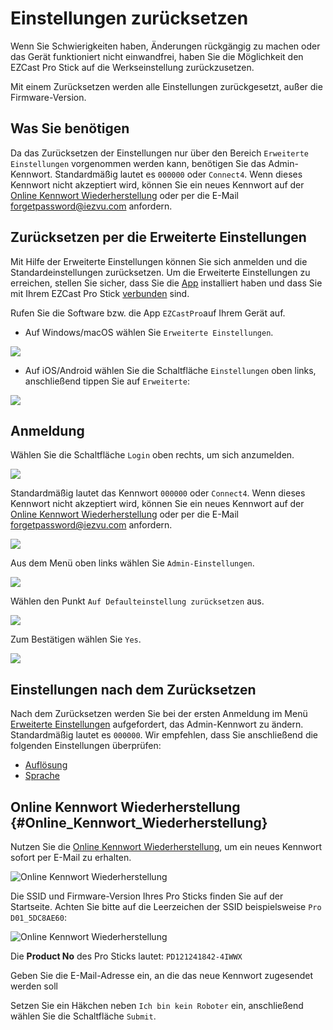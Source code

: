 # Einstellungen zurücksetzen

Wenn Sie Schwierigkeiten haben, Änderungen rückgängig zu machen oder das Gerät funktioniert nicht einwandfrei, haben Sie die Möglichkeit den EZCast Pro Stick auf die Werkseinstellung zurückzusetzen.

Mit einem Zurücksetzen werden alle Einstellungen zurückgesetzt, außer die Firmware-Version.

## Was Sie benötigen

Da das Zurücksetzen der Einstellungen nur über den Bereich `Erweiterte Einstellungen` vorgenommen werden kann, benötigen Sie das Admin-Kennwort. Standardmäßig lautet es `000000` oder `Connect4`. Wenn dieses Kennwort nicht akzeptiert wird, können Sie ein neues Kennwort auf der [Online Kennwort Wiederherstellung](#Online_Kennwort_Wiederherstellung) oder per die E-Mail [forgetpassword@iezvu.com](mailto:forgetpassword@iezvu.com) anfordern.

## Zurücksetzen per die Erweiterte Einstellungen

Mit Hilfe der Erweiterte Einstellungen können Sie sich anmelden und die Standardeinstellungen zurücksetzen. Um die Erweiterte Einstellungen zu erreichen, stellen Sie sicher, dass Sie die [App](quickstart.md#InstallApp) installiert haben und dass Sie mit Ihrem EZCast Pro Stick [verbunden](quickstart.md#app-mit-ezcast-pro-stick-verbinden) sind.

Rufen Sie die Software bzw. die App `EZCastPro`auf Ihrem Gerät auf.

* Auf Windows/macOS wählen Sie `Erweiterte Einstellungen`.

![](/assets/img/Win-App-Advanced-Settings.png)

* Auf iOS/Android wählen Sie die Schaltfläche `Einstellungen` oben links, anschließend tippen Sie auf `Erweiterte`:

![](/assets/img/iOS_adv-settings.png)

## Anmeldung

Wählen Sie die Schaltfläche `Login` oben rechts, um sich anzumelden.

![](/assets/img/EZCast_Login.jpg)

Standardmäßig lautet das Kennwort `000000` oder `Connect4`. Wenn dieses Kennwort nicht akzeptiert wird, können Sie ein neues Kennwort auf der [Online Kennwort Wiederherstellung](#Online_Kennwort_Wiederherstellung) oder per die E-Mail [forgetpassword@iezvu.com](mailto:forgetpassword@iezvu.com) anfordern.

![](/assets/img/EZCast_Enter-Password.jpg)

Aus dem Menü oben links wählen Sie `Admin-Einstellungen`.

![](/assets/img/Admin-Settings.jpg)

Wählen den Punkt `Auf Defaulteinstellung zurücksetzen` aus.

![](/assets/img/ezcastpro.II.Standardeinstellungen.zuruecksetzen.png)

Zum Bestätigen wählen Sie `Yes`.

![](/assets/img/reset_confirm.png)

## Einstellungen nach dem Zurücksetzen

Nach dem Zurücksetzen werden Sie bei der ersten Anmeldung im Menü [Erweiterte Einstellungen](adv.settings.md) aufgefordert, das Admin-Kennwort zu ändern. Standardmäßig lautet es `000000`. Wir empfehlen, dass Sie anschließend die folgenden Einstellungen überprüfen:

* [Auflösung](adv.settings.md#Auflösung)
* [Sprache](adv.settings.md#Sprache)

## Online Kennwort Wiederherstellung {#Online_Kennwort_Wiederherstellung}

Nutzen Sie die [Online Kennwort Wiederherstellung](https://www.ezcast.com/service/product/support), um ein neues Kennwort sofort per E-Mail zu erhalten.

![Online Kennwort Wiederherstellung](/assets/img/online_password_recovery_stick.jpg)

Die SSID und Firmware-Version Ihres Pro Sticks finden Sie auf der Startseite. Achten Sie bitte auf die Leerzeichen der SSID beispielsweise `Pro D01_5DC8AE60`:

![Online Kennwort Wiederherstellung](/assets/img/ProStick_SSID_Firmware.jpg)

Die **Product No** des Pro Sticks lautet: `PD121241842-4IWWX`

Geben Sie die E-Mail-Adresse ein, an die das neue Kennwort zugesendet werden soll

Setzen Sie ein Häkchen neben `Ich bin kein Roboter` ein, anschließend wählen Sie die Schaltfläche `Submit`.




